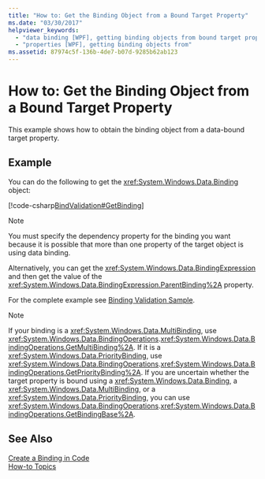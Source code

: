 ```yaml
---
title: "How to: Get the Binding Object from a Bound Target Property"
ms.date: "03/30/2017"
helpviewer_keywords: 
  - "data binding [WPF], getting binding objects from bound target properties"
  - "properties [WPF], getting binding objects from"
ms.assetid: 87974c5f-136b-4de7-b07d-9285b62ab123
---
```

# How to: Get the Binding Object from a Bound Target Property
This example shows how to obtain the binding object from a data-bound target property.  
  
## Example  
 You can do the following to get the <xref:System.Windows.Data.Binding> object:  
  
 [!code-csharp[BindValidation#GetBinding](../../../../samples/snippets/csharp/VS_Snippets_Wpf/BindValidation/CSharp/Window1.xaml.cs#getbinding)]  
  
> [!NOTE]
>  You must specify the dependency property for the binding you want because it is possible that more than one property of the target object is using data binding.  
  
 Alternatively, you can get the <xref:System.Windows.Data.BindingExpression> and then get the value of the <xref:System.Windows.Data.BindingExpression.ParentBinding%2A> property.  
  
 For the complete example see [Binding Validation Sample](http://go.microsoft.com/fwlink/?LinkID=159972).  
  
> [!NOTE]
>  If your binding is a <xref:System.Windows.Data.MultiBinding>, use <xref:System.Windows.Data.BindingOperations>.<xref:System.Windows.Data.BindingOperations.GetMultiBinding%2A>. If it is a <xref:System.Windows.Data.PriorityBinding>, use <xref:System.Windows.Data.BindingOperations>.<xref:System.Windows.Data.BindingOperations.GetPriorityBinding%2A>. If you are uncertain whether the target property is bound using a <xref:System.Windows.Data.Binding>, a <xref:System.Windows.Data.MultiBinding>, or a <xref:System.Windows.Data.PriorityBinding>, you can use <xref:System.Windows.Data.BindingOperations>.<xref:System.Windows.Data.BindingOperations.GetBindingBase%2A>.  
  
## See Also  
 [Create a Binding in Code](../../../../docs/framework/wpf/data/how-to-create-a-binding-in-code.md)  
 [How-to Topics](../../../../docs/framework/wpf/data/data-binding-how-to-topics.md)
